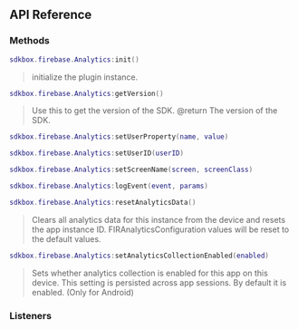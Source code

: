 ## API Reference

### Methods
```lua
sdkbox.firebase.Analytics:init()
```
>  initialize the plugin instance.

```lua
sdkbox.firebase.Analytics:getVersion()
```
> Use this to get the version of the SDK.
@return The version of the SDK.

```lua
sdkbox.firebase.Analytics:setUserProperty(name, value)
```

```lua
sdkbox.firebase.Analytics:setUserID(userID)
```

```lua
sdkbox.firebase.Analytics:setScreenName(screen, screenClass)
```

```lua
sdkbox.firebase.Analytics:logEvent(event, params)
```

```lua
sdkbox.firebase.Analytics:resetAnalyticsData()
```
> Clears all analytics data for this instance from the device and resets the app instance ID.
FIRAnalyticsConfiguration values will be reset to the default values.

```lua
sdkbox.firebase.Analytics:setAnalyticsCollectionEnabled(enabled)
```
> Sets whether analytics collection is enabled for this app on this device.
This setting is persisted across app sessions. By default it is enabled. (Only for Android)


### Listeners

